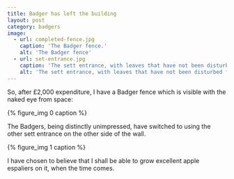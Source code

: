 ```yaml
---
title: Badger has left the building
layout: post
category: badgers
image:
  - url: completed-fence.jpg
    caption: 'The Badger fence.'
    alt: 'The Badger fence'
  - url: set-entrance.jpg
    caption: 'The sett entrance, with leaves that have not been disturbed for months.'
    alt: 'The sett entrance, with leaves that have not been disturbed for months'
---
```


So, after £2,000 expenditure, I have a Badger fence which is visible with the naked eye from space:

{% figure_img 0 caption %}

The Badgers, being distinctly unimpressed,  have switched to using the other sett entrance on the other side of the wall.

{% figure_img 1 caption %}

I have chosen to believe that I shall be able to grow excellent apple espaliers on it, when the time comes.
